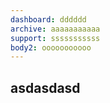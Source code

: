 ```yaml
---
dashboard: dddddd
archive: aaaaaaaaaaa
support: sssssssssss
body2: ooooooooooo
---
```

## asd**asdasd**
